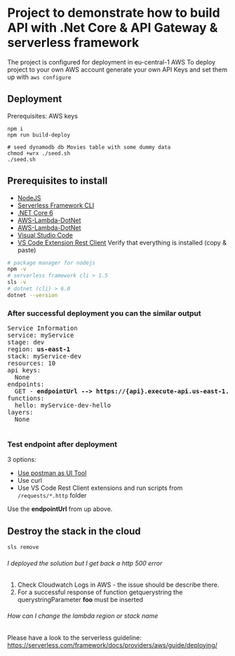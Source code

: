 # Project to demonstrate how to build API with .Net Core & API Gateway & serverless framework

The project is configured for deployment in eu-central-1 AWS
To deploy project to your own AWS account generate your own API Keys and set them up with `aws configure`

## Deployment

Prerequisites: AWS keys

```
npm i
npm run build-deploy

# seed dynamodb db Movies table with some dummy data
chmod +wrx ./seed.sh
./seed.sh
```

## Prerequisites to install

- [NodeJS](https://nodejs.org/en/)
- [Serverless Framework CLI](https://serverless.com)
- [.NET Core 6](https://dotnet.microsoft.com/en-us/download/dotnet/6.0)
- [AWS-Lambda-DotNet](https://github.com/aws/aws-lambda-dotnet)
- [AWS-Lambda-DotNet](https://github.com/aws/aws-lambda-dotnet)
- [Visual Studio Code](https://code.visualstudio.com/)
- [VS Code Extension Rest Client](https://marketplace.visualstudio.com/items?itemName=humao.rest-client)
Verify that everything is installed (copy & paste)

```bash
# package manager for nodejs
npm -v
# serverless framework cli > 1.5
sls -v
# dotnet (cli) > 6.0
dotnet --version
```

### After successful deployment you can the similar output
<pre>
Service Information
service: myService
stage: dev
region: <b>us-east-1</b>
stack: myService-dev
resources: 10
api keys:
  None
endpoints:
  GET - <b>endpointUrl --> https://{api}.execute-api.us-east-1.amazonaws.com/dev/hello</b>
functions:
  hello: myService-dev-hello
layers:
  None

</pre>

### Test endpoint after deployment

3 options:

- [Use postman as UI Tool](https://www.getpostman.com/)
- Use curl
- Use VS Code Rest Client extensions and run scripts from `/requests/*.http` folder

Use the **endpointUrl** from up above.

## Destroy the stack in the cloud

```bash
sls remove
```

###### I deployed the solution but I get back a http 500 error

1. Check Cloudwatch Logs in AWS - the issue should be describe there.
2. For a successful response of function getquerystring the querystringParameter **foo** must be inserted

###### How can I change the lambda region or stack name

Please have a look to the serverless guideline: <https://serverless.com/framework/docs/providers/aws/guide/deploying/>
